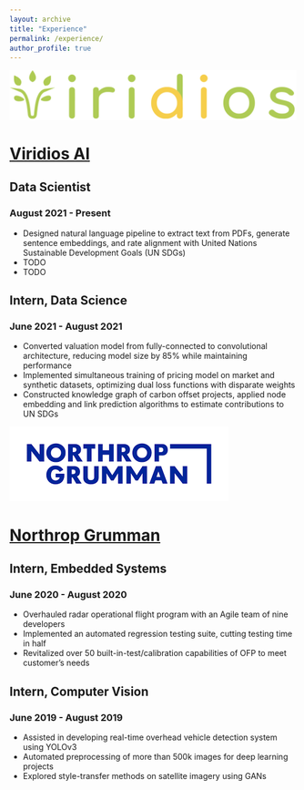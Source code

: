 ```yaml
---
layout: archive
title: "Experience"
permalink: /experience/
author_profile: true
---
```


<!-- <img src="../images/viridios-ai_logo.png" width="350"> -->
![Viridios AI Logo](../images/viridios-ai_logo.png "Viridios AI Logo")

# [Viridios AI](https://www.viridios.ai)
## Data Scientist
### August 2021 - Present
- Designed natural language pipeline to extract text from PDFs, generate sentence embeddings, and rate alignment with United Nations Sustainable Development Goals (UN SDGs)
- TODO
- TODO

## Intern, Data Science
### June 2021 - August 2021
- Converted valuation model from fully-connected to convolutional architecture, reducing model size by 85% while maintaining performance
- Implemented simultaneous training of pricing model on market and synthetic datasets, optimizing dual loss functions with disparate weights
- Constructed knowledge graph of carbon offset projects, applied node embedding and link prediction algorithms to estimate contributions to UN SDGs

<!-- <img src="../images/ng_logo.png" width="350"> -->
![Northrop Grumman Logo](../images/ng_logo.png "Northrop Grumman Logo")

# [Northrop Grumman](https://www.northropgrumman.com)
## Intern, Embedded Systems
### June 2020 - August 2020
- Overhauled radar operational flight program with an Agile team of nine developers
- Implemented an automated regression testing suite, cutting testing time in half
- Revitalized over 50 built-in-test/calibration capabilities of OFP to meet customer’s needs

## Intern, Computer Vision
### June 2019 - August 2019
- Assisted in developing real-time overhead vehicle detection system using YOLOv3
- Automated preprocessing of more than 500k images for deep learning projects
- Explored style-transfer methods on satellite imagery using GANs
